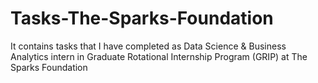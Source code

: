 # Tasks-The-Sparks-Foundation
It contains tasks that I have completed as Data Science &amp; Business Analytics intern in  Graduate Rotational Internship Program (GRIP) at The Sparks Foundation
